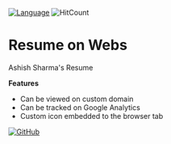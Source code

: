 [![Language](https://img.shields.io/badge/Made%20with-HTML-blue.svg)](#technologies-and-tools)
![HitCount](http://hits.dwyl.io/ashish1993utd/resume.svg)

# Resume on Webs

Ashish Sharma's Resume

**Features**

* Can be viewed on custom domain
* Can be tracked on Google Analytics
* Custom icon embedded to the browser tab

[![GitHub](https://img.shields.io/github/followers/ashish1993utd.svg?style=social)](http://bit.ly/2IALkpE)
